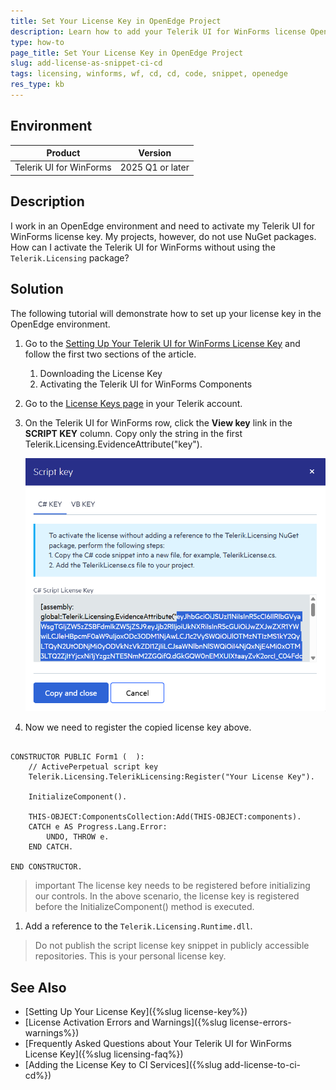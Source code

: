 ```yaml
---
title: Set Your License Key in OpenEdge Project
description: Learn how to add your Telerik UI for WinForms license OpenEdge environment.
type: how-to
page_title: Set Your License Key in OpenEdge Project
slug: add-license-as-snippet-ci-cd
tags: licensing, winforms, wf, cd, cd, code, snippet, openedge
res_type: kb
---
```


## Environment

| Product | Version
| ---- | ---- |
| Telerik UI for WinForms | 2025 Q1 or later |

## Description

I work in an OpenEdge environment and need to activate my Telerik UI for WinForms license key. My projects, however, do not use NuGet packages. How can I activate the Telerik UI for WinForms without using the `Telerik.Licensing` package?

## Solution

The following tutorial will demonstrate how to set up your license key in the OpenEdge environment.

1. Go to the [Setting Up Your Telerik UI for WinForms License Key](https://docs.telerik.com/devtools/winforms/licensing/license-key#downloading-the-license-key) and follow the first two sections of the article.
	1. Downloading the License Key
	1. Activating the Telerik UI for WinForms Components
	
1. Go to the [License Keys page](https://www.telerik.com/account/your-licenses/license-keys) in your Telerik account.

1. On the Telerik UI for WinForms row, click the **View key** link in the **SCRIPT KEY** column. Copy only the string in the first Telerik.Licensing.EvidenceAttribute("key"). 

	![copy-license-key](images/add-license-key-openedge.png)

1. Now we need to register the copied license key above.

````ABL

CONSTRUCTOR PUBLIC Form1 (  ):        
	// ActivePerpetual script key	
	Telerik.Licensing.TelerikLicensing:Register("Your License Key").
	
	InitializeComponent().

	THIS-OBJECT:ComponentsCollection:Add(THIS-OBJECT:components).
	CATCH e AS Progress.Lang.Error:
		UNDO, THROW e.
	END CATCH.

END CONSTRUCTOR.

````

>important The license key needs to be registered before initializing our controls. In the above scenario, the license key is registered before the InitializeComponent() method is executed.

1. Add a reference to the `Telerik.Licensing.Runtime.dll`.

>Do not publish the script license key snippet in publicly accessible repositories. This is your personal license key.


## See Also

* [Setting Up Your License Key]({%slug license-key%})
* [License Activation Errors and Warnings]({%slug license-errors-warnings%})
* [Frequently Asked Questions about Your Telerik UI for WinForms License Key]({%slug licensing-faq%})
* [Adding the License Key to CI Services]({%slug add-license-to-ci-cd%})
